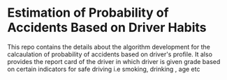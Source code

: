 # Estimation of Probability of Accidents Based on Driver Habits
 This repo contains the details about the algorithm development for the calcaulation of probability of accidents based on driver's profile. It also provides the report card of the driver in which driver is given grade based on certain indicators for safe driving i.e smoking, drinking , age etc
